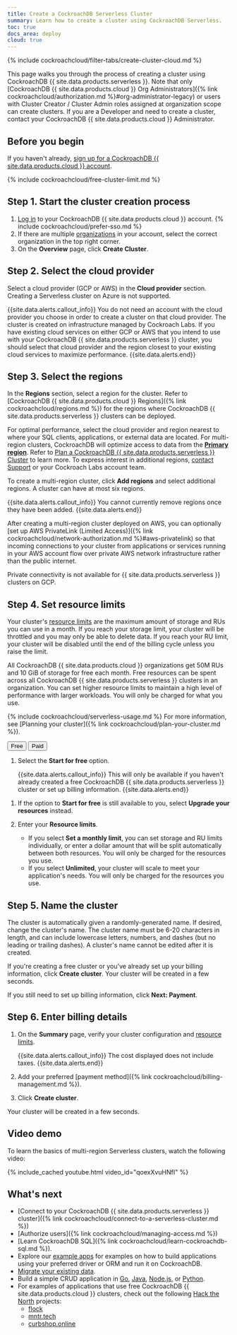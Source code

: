 ```yaml
---
title: Create a CockroachDB Serverless Cluster
summary: Learn how to create a cluster using CockroachDB Serverless.
toc: true
docs_area: deploy
cloud: true
---
```


{% include cockroachcloud/filter-tabs/create-cluster-cloud.md %}

This page walks you through the process of creating a cluster using CockroachDB {{ site.data.products.serverless }}. Note that only [CockroachDB {{ site.data.products.cloud }} Org Administrators]({% link cockroachcloud/authorization.md %}#org-administrator-legacy) or users with Cluster Creator / Cluster Admin roles assigned at organization scope can create clusters. If you are a Developer and need to create a cluster, contact your CockroachDB {{ site.data.products.cloud }} Administrator.

## Before you begin

If you haven't already, <a href="https://cockroachlabs.cloud/signup?referralId=docs_create_serverless_cluster" rel="noopener" target="_blank">sign up for a CockroachDB {{ site.data.products.cloud }} account</a>.

{% include cockroachcloud/free-cluster-limit.md %}

## Step 1. Start the cluster creation process

1. [Log in](https://cockroachlabs.cloud/) to your CockroachDB {{ site.data.products.cloud }} account.
{% include cockroachcloud/prefer-sso.md %}
1. If there are multiple [organizations](https://www.cockroachlabs.com/docs/{{site.current_cloud_version}}/architecture/glossary#organization) in your account, select the correct organization in the top right corner.
1. On the **Overview** page, click **Create Cluster**.

## Step 2. Select the cloud provider

Select a cloud provider (GCP or AWS) in the **Cloud provider** section. Creating a Serverless cluster on Azure is not supported.

{{site.data.alerts.callout_info}}
You do not need an account with the cloud provider you choose in order to create a cluster on that cloud provider. The cluster is created on infrastructure managed by Cockroach Labs. If you have existing cloud services on either GCP or AWS that you intend to use with your CockroachDB {{ site.data.products.serverless }} cluster, you should select that cloud provider and the region closest to your existing cloud services to maximize performance.
{{site.data.alerts.end}}

## Step 3. Select the regions

In the **Regions** section, select a region for the cluster. Refer to [CockroachDB {{ site.data.products.cloud }} Regions]({% link cockroachcloud/regions.md %}) for the regions where CockroachDB {{ site.data.products.serverless }} clusters can be deployed.

For optimal performance, select the cloud provider and region nearest to where your SQL clients, applications, or external data are located. For multi-region clusters, CockroachDB will optimize access to data from the [**Primary region**](https://www.cockroachlabs.com/docs/{{site.current_cloud_version}}/multiregion-overview). Refer to [Plan a CockroachDB {{ site.data.products.serverless }} Cluster](plan-your-cluster-serverless.html#multi-region-clusters) to learn more. To express interest in additional regions, [contact Support](https://support.cockroachlabs.com) or your Cockroach Labs account team.

To create a multi-region cluster, click **Add regions** and select additional regions. A cluster can have at most six regions.

{{site.data.alerts.callout_info}}
You cannot currently remove regions once they have been added.
{{site.data.alerts.end}}

After creating a multi-region cluster deployed on AWS, you can optionally [set up AWS PrivateLink (Limited Access)]({% link cockroachcloud/network-authorization.md %}#aws-privatelink) so that incoming connections to your cluster from applications or services running in your AWS account flow over private AWS network infrastructure rather than the public internet.

Private connectivity is not available for {{ site.data.products.serverless }} clusters on GCP.

## Step 4. Set resource limits

Your cluster's [resource limits](https://www.cockroachlabs.com/docs/{{site.current_cloud_version}}/architecture/glossary#resource-limits) are the maximum amount of storage and RUs you can use in a month. If you reach your storage limit, your cluster will be throttled and you may only be able to delete data. If you reach your RU limit, your cluster will be disabled until the end of the billing cycle unless you raise the limit.

All CockroachDB {{ site.data.products.cloud }} organizations get 50M RUs and 10 GiB of storage for free each month. Free resources can be spent across all CockroachDB {{ site.data.products.serverless }} clusters in an organization. You can set higher resource limits to maintain a high level of performance with larger workloads. You will only be charged for what you use.

{% include cockroachcloud/serverless-usage.md %} For more information, see [Planning your cluster]({% link cockroachcloud/plan-your-cluster.md %}).

<div class="filters clearfix">
  <button class="filter-button page-level" data-scope="free">Free</button>
  <button class="filter-button page-level" data-scope="paid">Paid</button>
</div>

<section class="filter-content" markdown="1" data-scope="free">

1. Select the **Start for free** option.

    {{site.data.alerts.callout_info}}
    This will only be available if you haven't already created a free CockroachDB {{ site.data.products.serverless }} cluster or set up billing information.
    {{site.data.alerts.end}}

</section>

<section class="filter-content" markdown="1" data-scope="paid">

1. If the option to **Start for free** is still available to you, select **Upgrade your resources** instead.

1. Enter your **Resource limits**.
    - If you select **Set a monthly limit**, you can set storage and RU limits individually, or enter a dollar amount that will be split automatically between both resources. You will only be charged for the resources you use.
    - If you select **Unlimited**, your cluster will scale to meet your application's needs. You will only be charged for the resources you use.

</section>

## Step 5. Name the cluster

The cluster is automatically given a randomly-generated name. If desired, change the cluster's name. The cluster name must be 6-20 characters in length, and can include lowercase letters, numbers, and dashes (but no leading or trailing dashes). A cluster's name cannot be edited after it is created.

If you're creating a free cluster or you've already set up your billing information, click **Create cluster**. Your cluster will be created in a few seconds.

If you still need to set up billing information, click **Next: Payment**.

## Step 6. Enter billing details

1. On the **Summary** page, verify your cluster configuration and [resource limits](https://www.cockroachlabs.com/docs/{{site.current_cloud_version}}/architecture/glossary#resource-limits).

    {{site.data.alerts.callout_info}}
    The cost displayed does not include taxes.
    {{site.data.alerts.end}}

1. Add your preferred [payment method]({% link cockroachcloud/billing-management.md %}).

1. Click **Create cluster**.

Your cluster will be created in a few seconds.

## Video demo

To learn the basics of multi-region Serverless clusters, watch the following video:

{% include_cached youtube.html video_id="qoexXvuHNfI" %}

## What's next

- [Connect to your CockroachDB {{ site.data.products.serverless }} cluster]({% link cockroachcloud/connect-to-a-serverless-cluster.md %})
- [Authorize users]({% link cockroachcloud/managing-access.md %})
- [Learn CockroachDB SQL]({% link cockroachcloud/learn-cockroachdb-sql.md %}).
- Explore our [example apps](https://www.cockroachlabs.com/docs/{{site.current_cloud_version}}/example-apps) for examples on how to build applications using your preferred driver or ORM and run it on CockroachDB.
- [Migrate your existing data](https://www.cockroachlabs.com/docs/{{site.current_cloud_version}}/migration-overview).
- Build a simple CRUD application in [Go](https://www.cockroachlabs.com/docs/{{site.current_cloud_version}}/build-a-go-app-with-cockroachdb), [Java](https://www.cockroachlabs.com/docs/{{site.current_cloud_version}}/build-a-java-app-with-cockroachdb), [Node.js](https://www.cockroachlabs.com/docs/{{site.current_cloud_version}}/build-a-nodejs-app-with-cockroachdb), or [Python](https://www.cockroachlabs.com/docs/{{site.current_cloud_version}}/build-a-python-app-with-cockroachdb).
- For examples of applications that use free CockroachDB {{ site.data.products.cloud }} clusters, check out the following [Hack the North](https://hackthenorth.com/) projects:
    - [flock](https://devpost.com/software/flock-figure-out-what-film-to-watch-with-friends)
    - [mntr.tech](https://devpost.com/software/mntr-tech)
    - [curbshop.online](https://devpost.com/software/curbshop-online)
